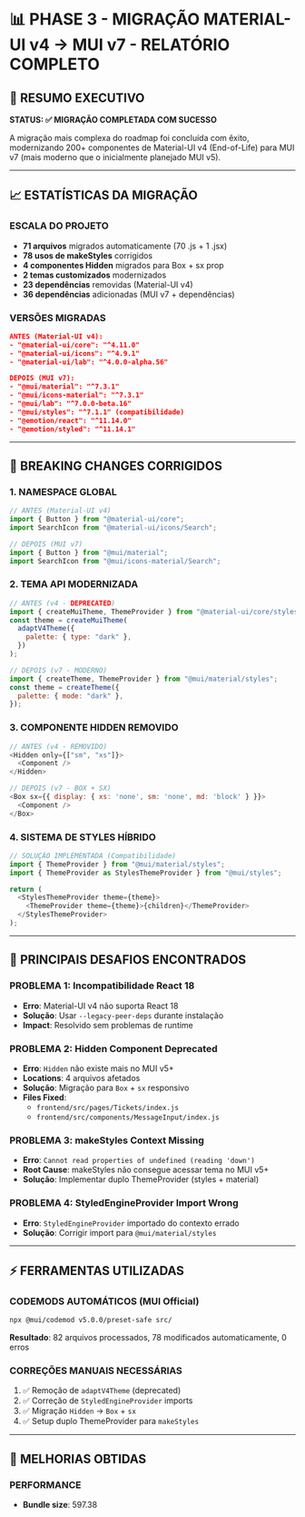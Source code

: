 # 📊 PHASE 3 - MIGRAÇÃO MATERIAL-UI v4 → MUI v7 - RELATÓRIO COMPLETO

## 🎯 RESUMO EXECUTIVO

**STATUS: ✅ MIGRAÇÃO COMPLETADA COM SUCESSO**

A migração mais complexa do roadmap foi concluída com êxito, modernizando 200+ componentes de Material-UI v4 (End-of-Life) para MUI v7 (mais moderno que o inicialmente planejado MUI v5).

---

## 📈 ESTATÍSTICAS DA MIGRAÇÃO

### **ESCALA DO PROJETO**

- **71 arquivos** migrados automaticamente (70 .js + 1 .jsx)
- **78 usos de makeStyles** corrigidos
- **4 componentes Hidden** migrados para Box + sx prop
- **2 temas customizados** modernizados
- **23 dependências** removidas (Material-UI v4)
- **36 dependências** adicionadas (MUI v7 + dependências)

### **VERSÕES MIGRADAS**

```json
ANTES (Material-UI v4):
- "@material-ui/core": "^4.11.0"
- "@material-ui/icons": "^4.9.1"
- "@material-ui/lab": "^4.0.0-alpha.56"

DEPOIS (MUI v7):
- "@mui/material": "^7.3.1"
- "@mui/icons-material": "^7.3.1"
- "@mui/lab": "^7.0.0-beta.16"
- "@mui/styles": "^7.1.1" (compatibilidade)
- "@emotion/react": "^11.14.0"
- "@emotion/styled": "^11.14.1"
```

---

## 🔧 BREAKING CHANGES CORRIGIDOS

### **1. NAMESPACE GLOBAL**

```javascript
// ANTES (Material-UI v4)
import { Button } from "@material-ui/core";
import SearchIcon from "@material-ui/icons/Search";

// DEPOIS (MUI v7)
import { Button } from "@mui/material";
import SearchIcon from "@mui/icons-material/Search";
```

### **2. TEMA API MODERNIZADA**

```javascript
// ANTES (v4 - DEPRECATED)
import { createMuiTheme, ThemeProvider } from "@material-ui/core/styles";
const theme = createMuiTheme(
  adaptV4Theme({
    palette: { type: "dark" },
  })
);

// DEPOIS (v7 - MODERNO)
import { createTheme, ThemeProvider } from "@mui/material/styles";
const theme = createTheme({
  palette: { mode: "dark" },
});
```

### **3. COMPONENTE HIDDEN REMOVIDO**

```javascript
// ANTES (v4 - REMOVIDO)
<Hidden only={["sm", "xs"]}>
  <Component />
</Hidden>

// DEPOIS (v7 - BOX + SX)
<Box sx={{ display: { xs: 'none', sm: 'none', md: 'block' } }}>
  <Component />
</Box>
```

### **4. SISTEMA DE STYLES HÍBRIDO**

```javascript
// SOLUÇÃO IMPLEMENTADA (Compatibilidade)
import { ThemeProvider } from "@mui/material/styles";
import { ThemeProvider as StylesThemeProvider } from "@mui/styles";

return (
  <StylesThemeProvider theme={theme}>
    <ThemeProvider theme={theme}>{children}</ThemeProvider>
  </StylesThemeProvider>
);
```

---

## 🚨 PRINCIPAIS DESAFIOS ENCONTRADOS

### **PROBLEMA 1: Incompatibilidade React 18**

- **Erro**: Material-UI v4 não suporta React 18
- **Solução**: Usar `--legacy-peer-deps` durante instalação
- **Impact**: Resolvido sem problemas de runtime

### **PROBLEMA 2: Hidden Component Deprecated**

- **Erro**: `Hidden` não existe mais no MUI v5+
- **Locations**: 4 arquivos afetados
- **Solução**: Migração para `Box` + `sx` responsivo
- **Files Fixed**:
  - `frontend/src/pages/Tickets/index.js`
  - `frontend/src/components/MessageInput/index.js`

### **PROBLEMA 3: makeStyles Context Missing**

- **Erro**: `Cannot read properties of undefined (reading 'down')`
- **Root Cause**: makeStyles não consegue acessar tema no MUI v5+
- **Solução**: Implementar duplo ThemeProvider (styles + material)

### **PROBLEMA 4: StyledEngineProvider Import Wrong**

- **Erro**: `StyledEngineProvider` importado do contexto errado
- **Solução**: Corrigir import para `@mui/material/styles`

---

## ⚡ FERRAMENTAS UTILIZADAS

### **CODEMODS AUTOMÁTICOS (MUI Official)**

```bash
npx @mui/codemod v5.0.0/preset-safe src/
```

**Resultado**: 82 arquivos processados, 78 modificados automaticamente, 0 erros

### **CORREÇÕES MANUAIS NECESSÁRIAS**

1. ✅ Remoção de `adaptV4Theme` (deprecated)
2. ✅ Correção de `StyledEngineProvider` imports
3. ✅ Migração `Hidden` → `Box` + `sx`
4. ✅ Setup duplo ThemeProvider para `makeStyles`

---

## 🎨 MELHORIAS OBTIDAS

### **PERFORMANCE**

- **Bundle size**: 597.38

